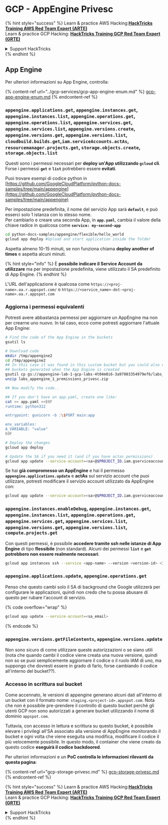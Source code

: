 # GCP - AppEngine Privesc

{% hint style="success" %}
Learn & practice AWS Hacking:<img src="../../../.gitbook/assets/image (1).png" alt="" data-size="line">[**HackTricks Training AWS Red Team Expert (ARTE)**](https://training.hacktricks.xyz/courses/arte)<img src="../../../.gitbook/assets/image (1).png" alt="" data-size="line">\
Learn & practice GCP Hacking: <img src="../../../.gitbook/assets/image (2).png" alt="" data-size="line">[**HackTricks Training GCP Red Team Expert (GRTE)**<img src="../../../.gitbook/assets/image (2).png" alt="" data-size="line">](https://training.hacktricks.xyz/courses/grte)

<details>

<summary>Support HackTricks</summary>

* Check the [**subscription plans**](https://github.com/sponsors/carlospolop)!
* **Join the** 💬 [**Discord group**](https://discord.gg/hRep4RUj7f) or the [**telegram group**](https://t.me/peass) or **follow** us on **Twitter** 🐦 [**@hacktricks\_live**](https://twitter.com/hacktricks\_live)**.**
* **Share hacking tricks by submitting PRs to the** [**HackTricks**](https://github.com/carlospolop/hacktricks) and [**HackTricks Cloud**](https://github.com/carlospolop/hacktricks-cloud) github repos.

</details>
{% endhint %}

## App Engine

Per ulteriori informazioni su App Engine, controlla:

{% content-ref url="../gcp-services/gcp-app-engine-enum.md" %}
[gcp-app-engine-enum.md](../gcp-services/gcp-app-engine-enum.md)
{% endcontent-ref %}

### `appengine.applications.get`, `appengine.instances.get`, `appengine.instances.list`, `appengine.operations.get`, `appengine.operations.list`, `appengine.services.get`, `appengine.services.list`, `appengine.versions.create`, `appengine.versions.get`, `appengine.versions.list`, `cloudbuild.builds.get`,`iam.serviceAccounts.actAs`, `resourcemanager.projects.get`, `storage.objects.create`, `storage.objects.list`

Questi sono i permessi necessari per **deploy un'App utilizzando `gcloud` cli**. Forse i permessi **`get`** e **`list`** potrebbero essere **evitati**.

Puoi trovare esempi di codice python in [https://github.com/GoogleCloudPlatform/python-docs-samples/tree/main/appengine](https://github.com/GoogleCloudPlatform/python-docs-samples/tree/main/appengine)

Per impostazione predefinita, il nome del servizio App sarà **`default`**, e può esserci solo 1 istanza con lo stesso nome.\
Per cambiarlo e creare una seconda App, in **`app.yaml`**, cambia il valore della chiave radice in qualcosa come **`service: my-second-app`**
```bash
cd python-docs-samples/appengine/flexible/hello_world
gcloud app deploy #Upload and start application inside the folder
```
Aspetta almeno 10-15 minuti, se non funziona chiama **deploy another of times** e aspetta alcuni minuti.

{% hint style="info" %}
È **possibile indicare il Service Account da utilizzare** ma per impostazione predefinita, viene utilizzato il SA predefinito di App Engine.
{% endhint %}

L'URL dell'applicazione è qualcosa come `https://<proj-name>.oa.r.appspot.com/` o `https://<service_name>-dot-<proj-name>.oa.r.appspot.com`

### Aggiorna i permessi equivalenti

Potresti avere abbastanza permessi per aggiornare un AppEngine ma non per crearne uno nuovo. In tal caso, ecco come potresti aggiornare l'attuale App Engine:
```bash
# Find the code of the App Engine in the buckets
gsutil ls

# Download code
mkdir /tmp/appengine2
cd /tmp/appengine2
## In this case it was found in this custom bucket but you could also use the
## buckets generated when the App Engine is created
gsutil cp gs://appengine-lab-1-gcp-labs-4t04m0i6-3a97003354979ef6/labs_appengine_1_premissions_privesc.zip .
unzip labs_appengine_1_premissions_privesc.zip

## Now modify the code..

## If you don't have an app.yaml, create one like:
cat >> app.yaml <<EOF
runtime: python312

entrypoint: gunicorn -b :\$PORT main:app

env_variables:
A_VARIABLE: "value"
EOF

# Deploy the changes
gcloud app deploy

# Update the SA if you need it (and if you have actas permissions)
gcloud app update --service-account=<sa>@$PROJECT_ID.iam.gserviceaccount.com
```
Se hai **già compromesso un AppEngine** e hai il permesso **`appengine.applications.update`** e **actAs** sul servizio account che puoi utilizzare, potresti modificare il servizio account utilizzato da AppEngine con:
```bash
gcloud app update --service-account=<sa>@$PROJECT_ID.iam.gserviceaccount.com
```
### `appengine.instances.enableDebug`, `appengine.instances.get`, `appengine.instances.list`, `appengine.operations.get`, `appengine.services.get`, `appengine.services.list`, `appengine.versions.get`, `appengine.versions.list`, `compute.projects.get`

Con questi permessi, è possibile **accedere tramite ssh nelle istanze di App Engine** di tipo **flessibile** (non standard). Alcuni dei permessi **`list`** e **`get`** **potrebbero non essere realmente necessari**.
```bash
gcloud app instances ssh --service <app-name> --version <version-id> <ID>
```
### `appengine.applications.update`, `appengine.operations.get`

Penso che questo cambi solo il SA di background che Google utilizzerà per configurare le applicazioni, quindi non credo che tu possa abusare di questo per rubare l'account di servizio.

{% code overflow="wrap" %}
```bash
gcloud app update --service-account=<sa_email>
```
{% endcode %}

### `appengine.versions.getFileContents`, `appengine.versions.update`

Non sono sicuro di come utilizzare queste autorizzazioni o se siano utili (nota che quando cambi il codice viene creata una nuova versione, quindi non so se puoi semplicemente aggiornare il codice o il ruolo IAM di uno, ma suppongo che dovresti essere in grado di farlo, forse cambiando il codice all'interno del bucket??).

### Accesso in scrittura sui bucket

Come accennato, le versioni di appengine generano alcuni dati all'interno di un bucket con il formato nome: `staging.<project-id>.appspot.com`. Nota che non è possibile pre-prendere il controllo di questo bucket perché gli utenti GCP non sono autorizzati a generare bucket utilizzando il nome di dominio `appspot.com`.

Tuttavia, con accesso in lettura e scrittura su questo bucket, è possibile elevare i privilegi all'SA associato alla versione di AppEngine monitorando il bucket e ogni volta che viene eseguita una modifica, modificare il codice il più velocemente possibile. In questo modo, il container che viene creato da questo codice **eseguirà il codice backdoored**.

Per ulteriori informazioni e un **PoC controlla le informazioni rilevanti da questa pagina**:

{% content-ref url="gcp-storage-privesc.md" %}
[gcp-storage-privesc.md](gcp-storage-privesc.md)
{% endcontent-ref %}

{% hint style="success" %}
Learn & practice AWS Hacking:<img src="../../../.gitbook/assets/image (1).png" alt="" data-size="line">[**HackTricks Training AWS Red Team Expert (ARTE)**](https://training.hacktricks.xyz/courses/arte)<img src="../../../.gitbook/assets/image (1).png" alt="" data-size="line">\
Learn & practice GCP Hacking: <img src="../../../.gitbook/assets/image (2).png" alt="" data-size="line">[**HackTricks Training GCP Red Team Expert (GRTE)**<img src="../../../.gitbook/assets/image (2).png" alt="" data-size="line">](https://training.hacktricks.xyz/courses/grte)

<details>

<summary>Support HackTricks</summary>

* Check the [**subscription plans**](https://github.com/sponsors/carlospolop)!
* **Join the** 💬 [**Discord group**](https://discord.gg/hRep4RUj7f) or the [**telegram group**](https://t.me/peass) or **follow** us on **Twitter** 🐦 [**@hacktricks\_live**](https://twitter.com/hacktricks\_live)**.**
* **Share hacking tricks by submitting PRs to the** [**HackTricks**](https://github.com/carlospolop/hacktricks) and [**HackTricks Cloud**](https://github.com/carlospolop/hacktricks-cloud) github repos.

</details>
{% endhint %}
